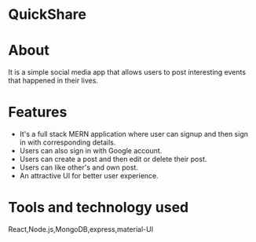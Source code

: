 # QuickShare
<!-- # <a href="https://hemant-sahu.netlify.app/">Live Demo</a> -->
# About
It is a simple social media app that allows users to post interesting events that happened in their lives.
# Features 
- It's a full stack MERN application where user can signup and then sign in with corresponding details.
- Users can also sign in with Google account.
- Users can create a post and then edit or delete their post.
- Users can like other's and own post.
- An attractive UI for better user experience.
# Tools and technology used 
React,Node.js,MongoDB,express,material-UI

